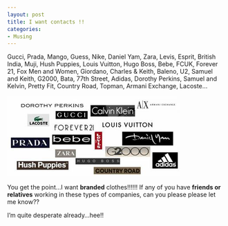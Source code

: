 ```yaml
---
layout: post
title: I want contacts !!
categories:
- Musing
---
```



Gucci, Prada, Mango, Guess, Nike, Daniel Yam, Zara, Levis, Esprit, British India, Muji, Hush Puppies, Louis Vuitton, Hugo Boss, Bebe, FCUK, Forever 21, Fox Men and Women, Giordano, Charles & Keith, Baleno, U2, Samuel and Keith, G2000, Bata, 77th Street, Adidas, Dorothy Perkins, Samuel and Kelvin, Pretty Fit, Country Road, Topman, Armani Exchange, Lacoste…

![](/img/brands2.jpg)

You get the point…I want **branded** clothes!!!!!! If any of you have **friends or relatives** working in these types of companies, can you please please let me know??

I’m quite desperate already…hee!!
